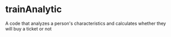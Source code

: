 # trainAnalytic
A code that analyzes a person's characteristics and calculates whether they will buy a ticket or not
